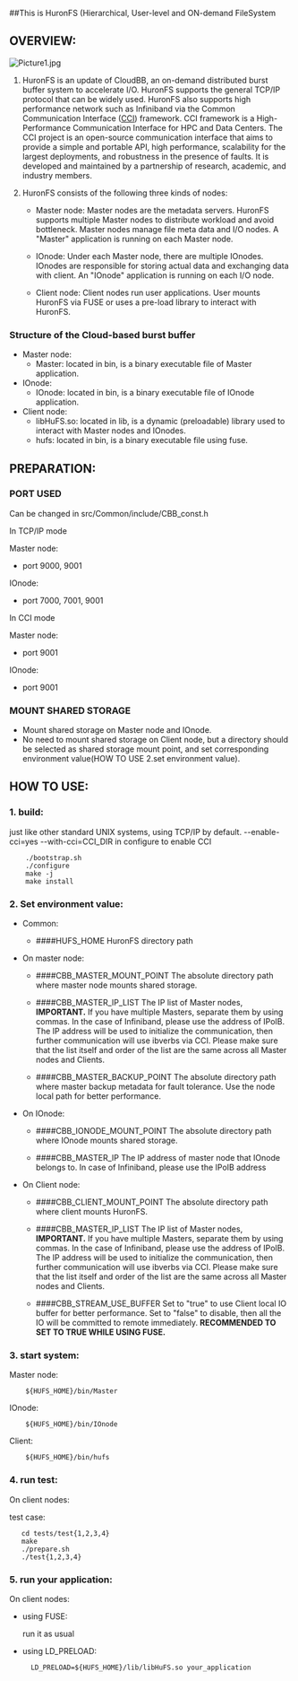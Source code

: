 ##This is HuronFS (Hierarchical, User-level and ON-demand FileSystem

OVERVIEW:
--------------------------------------------------------------------------------------------------------------

![Picture1.jpg](https://bitbucket.org/repo/8xdeRp/images/4105842247-Picture1.jpg)

1. HuronFS is an update of CloudBB, an on-demand distributed burst buffer system to accelerate I/O. HuronFS supports the general TCP/IP protocol that can be widely used. HuronFS also supports high performance network such as Infiniband via the Common Communication Interface ([CCI](http://cci-forum.com/)) framework. CCI framework is a High-Performance Communication Interface for HPC and Data Centers. The CCI project is an open-source communication interface that aims to provide a simple and portable API, high performance, scalability for the largest deployments, and robustness in the presence of faults. It is developed and maintained by a partnership of research, academic, and industry members.

2. HuronFS consists of the following three kinds of nodes:

    * Master node:
Master nodes are the metadata servers.
HuronFS supports multiple Master nodes to distribute workload and avoid bottleneck.
Master nodes manage file meta data and I/O nodes.
A "Master" application is running on each Master node.

    * IOnode:
Under each Master node, there are multiple IOnodes.
IOnodes are responsible for storing actual data and exchanging data with client.
An "IOnode" application is running on each I/O node.

    * Client node:
Client nodes run user applications.
User mounts HuronFS via FUSE or uses a pre-load library to interact with HuronFS.

### Structure of the Cloud-based burst buffer
* Master node:
    * Master: located in bin, is a binary executable file of Master application.
* IOnode:
    * IOnode: located in bin, is a binary executable file of IOnode application.
* Client node:
    * libHuFS.so: located in lib, is a dynamic (preloadable) library used to interact with Master nodes and IOnodes.
    * hufs: located in bin, is a binary executable file using fuse.

PREPARATION:
--------------------------------------------------------------------------------------------------------------
### PORT USED
Can be changed in src/Common/include/CBB_const.h

In TCP/IP mode 

Master node:

* port 9000, 9001

IOnode:

* port 7000, 7001, 9001

In CCI mode

Master node:

* port 9001

IOnode:

* port 9001

### MOUNT SHARED STORAGE

* Mount shared storage on Master node and IOnode.
* No need to mount shared storage on Client node, but a directory should be selected as shared storage mount point, and set corresponding environment value(HOW TO USE 2.set environment value).

HOW TO USE:
--------------------------------------------------------------------------------------------------------------
### 1. build:
just like other standard UNIX systems, using TCP/IP by default.
--enable-cci=yes --with-cci=CCI_DIR in configure to enable CCI

        ./bootstrap.sh
        ./configure
        make -j
        make install

### 2. Set environment value:

* Common:

    * ####HUFS_HOME
HuronFS directory path

* On master node:

    * ####CBB_MASTER_MOUNT_POINT
The absolute directory path where master node mounts shared storage.

    * ####CBB_MASTER_IP_LIST
The IP list of Master nodes, **IMPORTANT.**
If you have multiple Masters, separate them by using commas.
In the case of Infiniband, please use the address of IPoIB. The IP address will be used to initialize the communication, then further communication will use ibverbs via CCI.
Please make sure that the list itself and order of the list are the same across all Master nodes and Clients.

    * ####CBB_MASTER_BACKUP_POINT
The absolute directory path where master backup metadata for fault tolerance. Use the node local path for better performance.

* On IOnode:

    * ####CBB_IONODE_MOUNT_POINT
The absolute directory path where IOnode mounts shared storage.

    * ####CBB_MASTER_IP
The IP address of master node that IOnode belongs to.
In case of Infiniband, please use the IPoIB address

* On Client node:

    * ####CBB_CLIENT_MOUNT_POINT
The absolute directory path where client mounts HuronFS.

    * ####CBB_MASTER_IP_LIST
The IP list of Master nodes, **IMPORTANT.**
If you have multiple Masters, separate them by using commas.
In the case of Infiniband, please use the address of IPoIB. The IP address will be used to initialize the communication, then further communication will use ibverbs via CCI.
Please make sure that the list itself and order of the list are the same across all Master nodes and Clients.

    * ####CBB_STREAM_USE_BUFFER
Set to "true" to use Client local IO buffer for better performance.
Set to "false" to disable, then all the IO will be committed to remote immediately.
**RECOMMENDED TO SET TO TRUE WHILE USING FUSE.**

### 3. start system:
Master node:

        ${HUFS_HOME}/bin/Master

IOnode:

        ${HUFS_HOME}/bin/IOnode

Client:

        ${HUFS_HOME}/bin/hufs

### 4. run test:
On client nodes:

test case:
       
       cd tests/test{1,2,3,4}
       make
       ./prepare.sh
       ./test{1,2,3,4}

### 5. run your application:
On client nodes:

* using FUSE:

    run it as usual

* using LD_PRELOAD:

        LD_PRELOAD=${HUFS_HOME}/lib/libHuFS.so your_application